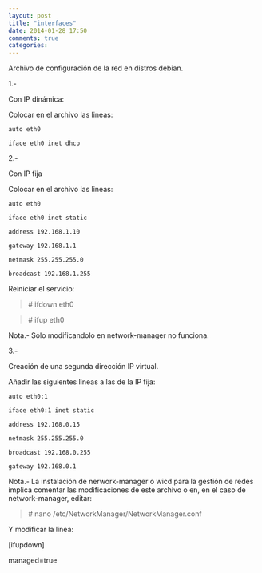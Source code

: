 ```yaml
---
layout: post
title: "interfaces"
date: 2014-01-28 17:50
comments: true
categories: 
---
```

Archivo de configuración de la red en distros debian.

1.-

Con IP dinámica:

Colocar en el archivo las lineas:

	auto eth0

	iface eth0 inet dhcp

2.-

Con IP fija

Colocar en el archivo las lineas:

	auto eth0

	iface eth0 inet static

	address 192.168.1.10

	gateway 192.168.1.1

	netmask 255.255.255.0

	broadcast 192.168.1.255

Reiniciar el servicio:

>\# ifdown eth0

>\# ifup eth0

Nota.- Solo modificandolo en network-manager no funciona.

3.-

Creación de una segunda dirección IP virtual.

Añadir las siguientes lineas a las de la IP fija:

	auto eth0:1

	iface eth0:1 inet static

	address 192.168.0.15

	netmask 255.255.255.0

	broadcast 192.168.0.255

	gateway 192.168.0.1

Nota.- La instalación de nerwork-manager o wicd para la gestión de redes implica comentar las modificaciones de este archivo o en, en el caso de network-manager, editar:

>\# nano  /etc/NetworkManager/NetworkManager.conf

Y modificar la linea:

[ifupdown]

managed=true

